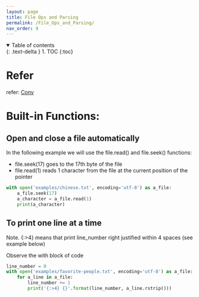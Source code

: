 ```yaml
---
layout: page
title: File Ops and Parsing
permalink: /File_Ops_and_Parsing/
nav_order: 9
---
```


<details open markdown="block">
  <summary>
    Table of contents
  </summary>
  {: .text-delta }
1. TOC
{:toc}
</details>


# Refer

refer: [Conv](https://diveintopython3.net/files.html)

# Built-in Functions:

## Open and close a file automatically

In the following example we will use the file.read() and file.seek() functions:

- file.seek(17) goes to the 17th byte of the file
- file.read(1) reads 1 character from the file at the current position of the pointer

```python
with open('examples/chinese.txt', encoding='utf-8') as a_file:
    a_file.seek(17)
    a_character = a_file.read(1)
    print(a_character)
```

## To print one line at a time

Note. {:>4} means that print line_number right justified within 4 spaces (see example below)

Observe the with block of code

```python
line_number = 0
with open('examples/favorite-people.txt', encoding='utf-8') as a_file:  ①
    for a_line in a_file:                                               ②
        line_number += 1
        print('{:>4} {}'.format(line_number, a_line.rstrip()))
```

